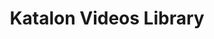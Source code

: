 ---
title: "Katalon Videos Library"
sidebar: katalon_studio_videos_sidebar
root: true
permalink: katalon-studio/videos/index.html
description:
---
